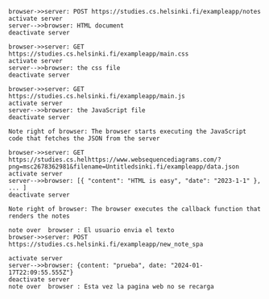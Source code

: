
    
    browser->>server: POST https://studies.cs.helsinki.fi/exampleapp/notes
    activate server
    server-->>browser: HTML document
    deactivate server

    browser->>server: GET https://studies.cs.helsinki.fi/exampleapp/main.css
    activate server
    server-->>browser: the css file
    deactivate server

    browser->>server: GET https://studies.cs.helsinki.fi/exampleapp/main.js
    activate server
    server-->>browser: the JavaScript file
    deactivate server

    Note right of browser: The browser starts executing the JavaScript code that fetches the JSON from the server

    browser->>server: GET https://studies.cs.helhttps://www.websequencediagrams.com/?png=msc2678362981&filename=Untitledsinki.fi/exampleapp/data.json
    activate server
    server-->>browser: [{ "content": "HTML is easy", "date": "2023-1-1" }, ... ]
    deactivate server

    Note right of browser: The browser executes the callback function that renders the notes
    
    note over  browser : El usuario envia el texto
    browser->>server: POST https://studies.cs.helsinki.fi/exampleapp/new_note_spa
    
    activate server
    server-->>browser: {content: "prueba", date: "2024-01-17T22:09:55.555Z"}
    deactivate server
    note over  browser : Esta vez la pagina web no se recarga 
